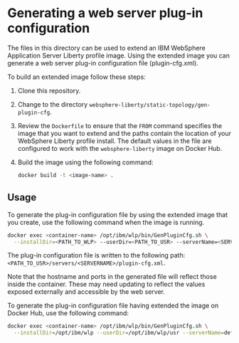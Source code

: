 # Generating a web server plug-in configuration

The files in this directory can be used to extend an IBM WebSphere Application
Server Liberty profile image. Using the extended image you can generate a web
server plug-in configuration file (plugin-cfg.xml).

To build an extended image follow these steps:

1. Clone this repository.
2. Change to the directory `websphere-liberty/static-topology/gen-plugin-cfg`.
3. Review the `Dockerfile` to ensure that the `FROM` command specifies the
image that you want to extend and the paths contain the location of your 
WebSphere Liberty profile install. The default values in the file are
configured to work with the `websphere-liberty` image on Docker Hub.
4. Build the image using the following command:

    ```bash
    docker build -t <image-name> .
    ```

## Usage

To generate the plug-in configuration file by using the extended image that you
create, use the following command when the image is running.

   ```bash
   docker exec <container-name> /opt/ibm/wlp/bin/GenPluginCfg.sh \
     --installDir=<PATH_TO_WLP> --userDir=<PATH_TO_USR> --serverName=<SERVERNAME>
   ```
  
The plug-in configuration file is written to the following path: 
`<PATH_TO_USR>/servers/<SERVERNAME>/plugin-cfg.xml`.

Note that the hostname and ports in the generated file will reflect those inside
the container. These may need updating to reflect the values exposed externally
and accessible by the web server.

To generate the plug-in configuration file having extended the image on Docker Hub,
use the following command:

   ```bash
   docker exec <container-name> /opt/ibm/wlp/bin/GenPluginCfg.sh \
     --installDir=/opt/ibm/wlp --userDir=/opt/ibm/wlp/usr --serverName=defaultServer
   ```